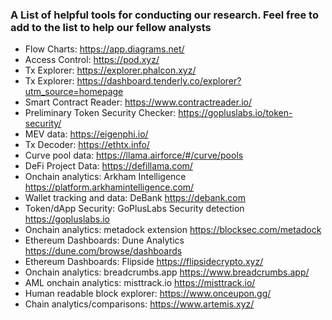 ### A List of helpful tools for conducting our research. Feel free to add to the list to help our fellow analysts

* Flow Charts: https://app.diagrams.net/
* Access Control: https://pod.xyz/
* Tx Explorer: https://explorer.phalcon.xyz/
* Tx Explorer: https://dashboard.tenderly.co/explorer?utm_source=homepage
* Smart Contract Reader: https://www.contractreader.io/
* Preliminary Token Security Checker: https://gopluslabs.io/token-security/
* MEV data: https://eigenphi.io/
* Tx Decoder: https://ethtx.info/
* Curve pool data: https://llama.airforce/#/curve/pools
* DeFi Project Data: https://defillama.com/
* Onchain analytics: Arkham Intelligence https://platform.arkhamintelligence.com/
* Wallet tracking and data: DeBank https://debank.com
* Token/dApp Security: GoPlusLabs Security detection https://gopluslabs.io
* Onchain analytics: metadock extension https://blocksec.com/metadock
* Ethereum Dashboards: Dune Analytics https://dune.com/browse/dashboards
* Ethereum Dashboards: Flipside https://flipsidecrypto.xyz/
* Onchain analytics: breadcrumbs.app https://www.breadcrumbs.app/
* AML onchain analytics: misttrack.io https://misttrack.io/
* Human readable block explorer: https://www.onceupon.gg/
* Chain analytics/comparisons: https://www.artemis.xyz/

